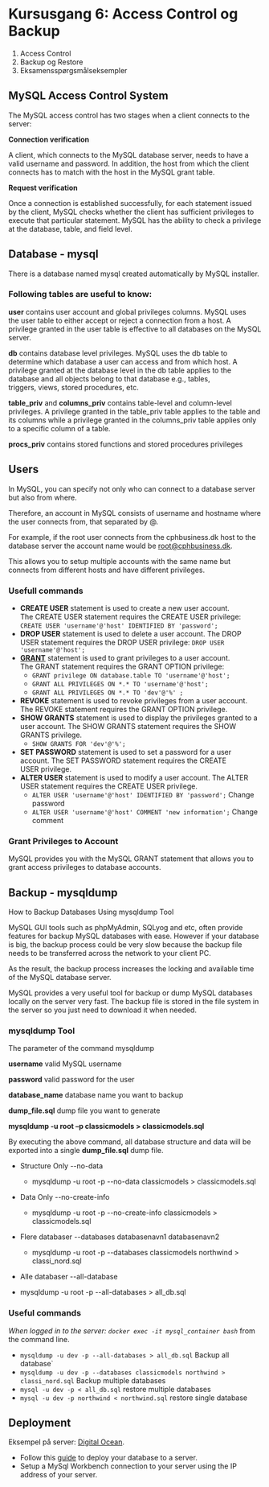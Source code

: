 # Kursusgang 6: Access Control og Backup
1. Access Control 
2. Backup og Restore
3. Eksamensspørgsmålseksempler

## MySQL Access Control System

The MySQL access control has two stages when a client connects to the server:

**Connection verification**

A client, which connects to the MySQL database server, needs to have a valid username and password. In addition, the host from which the client connects has to match with the host in the MySQL grant table.

**Request verification**

Once a connection is established successfully, for each statement issued by the client, MySQL checks whether the client has sufficient privileges to execute that particular statement. MySQL has the ability to check a privilege at the database, table, and field level.

## Database - mysql

There is a database named mysql created automatically by MySQL installer. 

### Following tables are useful to know:
**user**
contains user account and global privileges columns. MySQL uses the user table to either accept or reject a connection from a host. A privilege granted in the user table is effective to all databases on the MySQL server.

**db**
contains database level privileges. MySQL uses the db table to determine which database a user can access and from which host. A privilege granted at the database level in the db table applies to the database and all objects belong to that database e.g., tables, triggers, views, stored procedures, etc.

**table_priv** and **columns_priv**
contains table-level and column-level privileges. A privilege granted in the table_priv table applies to the table and its columns while a privilege granted in the columns_priv table applies only to a specific column of a table.

**procs_priv**
contains stored functions and stored procedures privileges

## Users

In MySQL, you can specify not only who can connect to a database server but also from where. 

Therefore, an account in MySQL consists of username and hostname where the user connects from, that separated by @.

For example, if the root user connects from the cphbusiness.dk host to the database server the account name would be root@cphbusiness.dk.

This allows you to setup multiple accounts with the same name but connects from different hosts and have different privileges.

### Usefull commands
- **CREATE USER** statement is used to create a new user account. The CREATE USER statement requires the CREATE USER privilege: `CREATE USER 'username'@'host' IDENTIFIED BY 'password';`
- **DROP USER** statement is used to delete a user account. The DROP USER statement requires the DROP USER privilege: `DROP USER 'username'@'host';`
- [**GRANT**](https://dev.mysql.com/doc/refman/8.0/en/grant.html) statement is used to grant privileges to a user account. The GRANT statement requires the GRANT OPTION privilege: 
  - `GRANT privilege ON database.table TO 'username'@'host';`
  - `GRANT ALL PRIVILEGES ON *.* TO 'username'@'host';`
  - `GRANT ALL PRIVILEGES ON *.* TO 'dev'@'%' ;`
- **REVOKE** statement is used to revoke privileges from a user account. The REVOKE statement requires the GRANT OPTION privilege.
- **SHOW GRANTS** statement is used to display the privileges granted to a user account. The SHOW GRANTS statement requires the SHOW GRANTS privilege.
  - `SHOW GRANTS FOR 'dev'@'%';`
- **SET PASSWORD** statement is used to set a password for a user account. The SET PASSWORD statement requires the CREATE USER privilege.
- **ALTER USER** statement is used to modify a user account. The ALTER USER statement requires the CREATE USER privilege.
  - `ALTER USER 'username'@'host' IDENTIFIED BY 'password';` Change password
  - `ALTER USER 'username'@'host' COMMENT 'new information';` Change comment
### Grant Privileges to Account

MySQL provides you with the MySQL GRANT statement that allows you to grant access privileges to database accounts.

## Backup - mysqldump
How to Backup Databases Using mysqldump Tool

MySQL GUI tools such as phpMyAdmin, SQLyog and etc, often provide features for backup MySQL databases with ease. 
However if your database is big, the backup process could be very slow because the backup file needs to be transferred across the network to your client PC. 

As the result, the backup process increases the locking and available time of the MySQL database server.

MySQL provides a very useful tool for backup or dump MySQL databases locally on the server very fast. The backup file is stored in the file system in the server so you just need to download it when needed.

### mysqldump Tool
The parameter of the command mysqldump

**username**	valid MySQL username

**password**	valid password for the user

**database_name**	database name you want to backup

**dump_file.sql**	dump file you want to generate

**mysqldump -u root –p classicmodels > classicmodels.sql**

By executing the above command, all database structure and data will be exported into a single **dump_file.sql** dump file.

- Structure Only	--no-data
  - mysqldump -u root -p --no-data classicmodels > classicmodels.sql

- Data Only	--no-create-info
  - mysqldump -u root -p --no-create-info classicmodels > classicmodels.sql

- Flere databaser	--databases databasenavn1 databasenavn2
  - mysqldump -u root -p --databases classicmodels northwind > classi_nord.sql

 - Alle databaser	--all-database
  - mysqldump -u root -p --all-databases > all_db.sql

### Useful commands
*When logged in to the server: `docker exec -it mysql_container bash`* from the command line.
- `mysqldump -u dev -p --all-databases > all_db.sql` Backup all database`
- `mysqldump -u dev -p --databases classicmodels northwind > classi_nord.sql` Backup multiple databases
- `mysql -u dev -p < all_db.sql` restore multiple databases
- `mysql -u dev -p northwind < northwind.sql` restore single database

## Deployment
Eksempel på server: [Digital Ocean](https://www.digitalocean.com/).
- Follow this [guide](https://docs.google.com/document/d/1tY1QKk4CK70iH0abeetCDMgNhKFhR558V9J4_0at-9I/edit?usp=sharing) to deploy your database to a server.
- Setup a MySql Workbench connection to your server using the IP address of your server.
